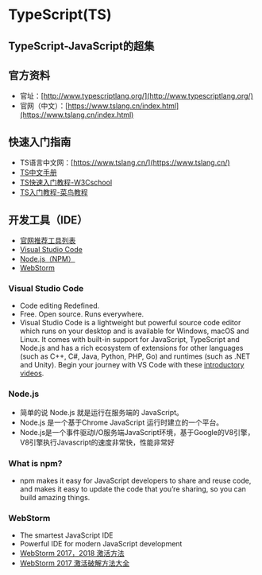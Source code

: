 # TypeScript(TS)

## TypeScript-JavaScript的超集

## 官方资料
- 官址：[http://www.typescriptlang.org/](http://www.typescriptlang.org/)
- 官网（中文）：[https://www.tslang.cn/index.html](https://www.tslang.cn/index.html)


## 快速入门指南
- TS语言中文网：[https://www.tslang.cn/](https://www.tslang.cn/)
- [TS中文手册](http://www.runoob.com/manual/gitbook/TypeScript/_book/)
- [TS快速入门教程-W3Cschool](https://www.w3cschool.cn/typescript/typescript-tutorial.html)
- [TS入门教程-菜鸟教程](http://www.runoob.com/w3cnote/getting-started-with-typescript.html)

## 开发工具（IDE）
- [官网推荐工具列表](http://www.typescriptlang.org/#download-links)
- [Visual Studio Code](https://code.visualstudio.com/)
- [Node.js（NPM）](https://www.npmjs.com/get-npm)
- [WebStorm](https://www.jetbrains.com/webstorm/)

### Visual Studio Code
- Code editing Redefined.
- Free. Open source. Runs everywhere.
- Visual Studio Code is a lightweight but powerful source code editor which runs on your desktop and is available for Windows, macOS and Linux. It comes with built-in support for JavaScript, TypeScript and Node.js and has a rich ecosystem of extensions for other languages (such as C++, C#, Java, Python, PHP, Go) and runtimes (such as .NET and Unity). Begin your journey with VS Code with these [introductory videos](https://code.visualstudio.com/docs/getstarted/introvideos).

### Node.js
- 简单的说 Node.js 就是运行在服务端的 JavaScript。
- Node.js 是一个基于Chrome JavaScript 运行时建立的一个平台。
- Node.js是一个事件驱动I/O服务端JavaScript环境，基于Google的V8引擎，V8引擎执行Javascript的速度非常快，性能非常好

### What is npm?
- npm makes it easy for JavaScript developers to share and reuse code, and makes it easy to update the code that you’re sharing, so you can build amazing things.

### WebStorm
- The smartest JavaScript IDE
- Powerful IDE for modern JavaScript development
- [WebStorm 2017，2018 激活方法](https://blog.csdn.net/jiangxinyu50/article/details/79104016)
- [WebStorm 2017 激活破解方法大全](https://blog.csdn.net/voke_/article/details/76418116)